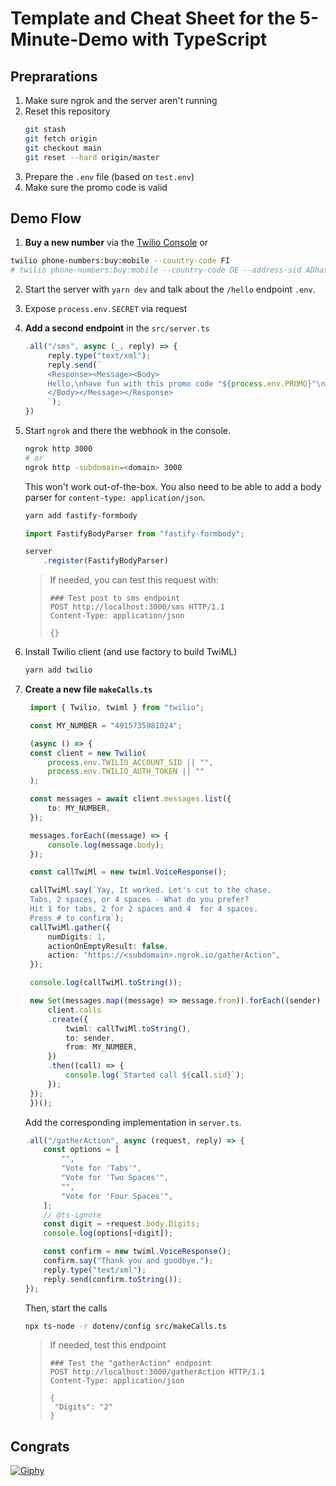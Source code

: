 # Template and Cheat Sheet for the 5-Minute-Demo with TypeScript

## Preprarations

1. Make sure ngrok and the server aren't running
2. Reset this repository
   ```Bash
   git stash
   git fetch origin
   git checkout main
   git reset --hard origin/master
   ```
3. Prepare the `.env` file (based on `test.env`)
4. Make sure the promo code is valid


## Demo Flow

1. **Buy a new number** via the [Twilio Console](https://console.twilio.com/us1/develop/phone-numbers/manage/search?frameUrl=%2Fconsole%2Fphone-numbers%2Fsearch%3Fx-target-region%3Dus1&currentFrameUrl=%2Fconsole%2Fphone-numbers%2Fsearch%3FisoCountry%3DDE%26searchTerm%3D%26searchFilter%3Dleft%26searchType%3Dnumber%26x-target-region%3Dus1%26__override_layout__%3Dembed%26bifrost%3Dtrue) or
  ```Bash
  twilio phone-numbers:buy:mobile --country-code FI
  # twilio phone-numbers:buy:mobile --country-code DE --address-sid ADhash --bundle-sid BUhash 
  ```
2. Start the server with `yarn dev` and talk about the `/hello` endpoint `.env`.
3. Expose `process.env.SECRET` via request
4. **Add a second endpoint** in the `src/server.ts`

   ```TypeScript
   .all("/sms", async (_, reply) => {
        reply.type("text/xml");
        reply.send(`
        <Response><Message><Body>
        Hello,\nhave fun with this promo code "${process.env.PROMO}"\nGreetings from Munich 🦁
        </Body></Message></Response>
        `);
   })
   ```

5. Start `ngrok` and there the webhook in the console.

   ```Bash
   ngrok http 3000
   # or
   ngrok http -subdomain=<domain> 3000
   ```

   This won't work out-of-the-box. You also need to be able to add a body parser for `content-type: application/json`.

   ```Bash
   yarn add fastify-formbody
   ```

   ```TypeScript
   import FastifyBodyParser from "fastify-formbody";

   server
       .register(FastifyBodyParser)
   ```

   > If needed, you can test this request with:
   >
   > ```
   > ### Test post to sms endpoint
   > POST http://localhost:3000/sms HTTP/1.1
   > Content-Type: application/json
   >
   > {}
   > ```

6. Install Twilio client (and use factory to build TwiML)
   ```Bash
   yarn add twilio
   ```
7. **Create a new file `makeCalls.ts`**

   ```TypeScript
    import { Twilio, twiml } from "twilio";

    const MY_NUMBER = "4915735981024";

    (async () => {
    const client = new Twilio(
        process.env.TWILIO_ACCOUNT_SID || "",
        process.env.TWILIO_AUTH_TOKEN || ""
    );

    const messages = await client.messages.list({
        to: MY_NUMBER,
    });

    messages.forEach((message) => {
        console.log(message.body);
    });

    const callTwiMl = new twiml.VoiceResponse();

    callTwiMl.say(`Yay, It worked. Let's cut to the chase.
    Tabs, 2 spaces, or 4 spaces - What do you prefer?
    Hit 1 for tabs, 2 for 2 spaces and 4  for 4 spaces.
    Press # to confirm`);
    callTwiMl.gather({
        numDigits: 1,
        actionOnEmptyResult: false,
        action: "https://<subdomain>.ngrok.io/gatherAction",
    });

    console.log(callTwiMl.toString());

    new Set(messages.map((message) => message.from)).forEach((sender) => {
        client.calls
        .create({
            twiml: callTwiMl.toString(),
            to: sender,
            from: MY_NUMBER,
        })
        .then((call) => {
            console.log(`Started call ${call.sid}`);
        });
    });
    })();
   ```

   Add the corresponding implementation in `server.ts`.

   ```TypeScript
   .all("/gatherAction", async (request, reply) => {
       const options = [
           "",
           "Vote for 'Tabs'",
           "Vote for 'Two Spaces'",
           "",
           "Vote for 'Four Spaces'",
       ];
       // @ts-ignore
       const digit = +request.body.Digits;
       console.log(options[+digit]);

       const confirm = new twiml.VoiceResponse();
       confirm.say("Thank you and goodbye.");
       reply.type("text/xml");
       reply.send(confirm.toString());
   });
   ```

   Then, start the calls

   ```Bash
   npx ts-node -r dotenv/config src/makeCalls.ts
   ```

   > If needed, test this endpoint
   >
   > ```
   > ### Test the "gatherAction" endpoint
   > POST http://localhost:3000/gatherAction HTTP/1.1
   > Content-Type: application/json
   >
   > {
   >  "Digits": "2"
   > }
   > ```


## Congrats

[![Giphy](https://media4.giphy.com/media/26u4lOMA8JKSnL9Uk/giphy.gif?cid=790b7611b6297b687bede36853d4839738abd75e6e6b1c2e&rid=giphy.gif&ct=g)](https://giphy.com/gifs/reactionseditor-reaction-26u4lOMA8JKSnL9Uk)